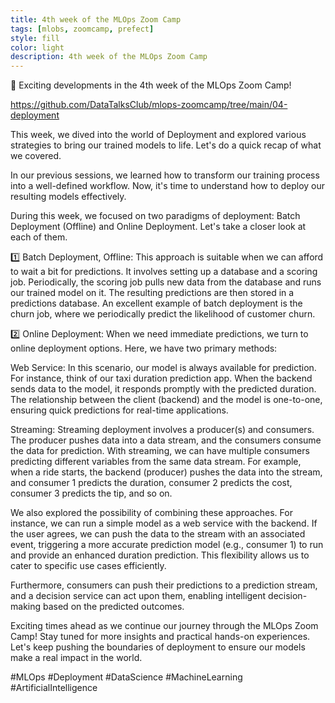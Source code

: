 ```yaml
---
title: 4th week of the MLOps Zoom Camp
tags: [mlobs, zoomcamp, prefect]
style: fill
color: light
description: 4th week of the MLOps Zoom Camp
---
```


🚀 Exciting developments in the 4th week of the MLOps Zoom Camp!

https://github.com/DataTalksClub/mlops-zoomcamp/tree/main/04-deployment

This week, we dived into the world of Deployment and explored various strategies to bring our trained models to life. Let's do a quick recap of what we covered.

In our previous sessions, we learned how to transform our training process into a well-defined workflow. Now, it's time to understand how to deploy our resulting models effectively.

During this week, we focused on two paradigms of deployment: Batch Deployment (Offline) and Online Deployment. Let's take a closer look at each of them.

1️⃣ Batch Deployment, Offline:
This approach is suitable when we can afford to wait a bit for predictions. It involves setting up a database and a scoring job. Periodically, the scoring job pulls new data from the database and runs our trained model on it. The resulting predictions are then stored in a predictions database. An excellent example of batch deployment is the churn job, where we periodically predict the likelihood of customer churn.

2️⃣ Online Deployment:
When we need immediate predictions, we turn to online deployment options. Here, we have two primary methods:

Web Service:
In this scenario, our model is always available for prediction. For instance, think of our taxi duration prediction app. When the backend sends data to the model, it responds promptly with the predicted duration. The relationship between the client (backend) and the model is one-to-one, ensuring quick predictions for real-time applications.

Streaming:
Streaming deployment involves a producer(s) and consumers. The producer pushes data into a data stream, and the consumers consume the data for prediction. With streaming, we can have multiple consumers predicting different variables from the same data stream. For example, when a ride starts, the backend (producer) pushes the data into the stream, and consumer 1 predicts the duration, consumer 2 predicts the cost, consumer 3 predicts the tip, and so on.

We also explored the possibility of combining these approaches. For instance, we can run a simple model as a web service with the backend. If the user agrees, we can push the data to the stream with an associated event, triggering a more accurate prediction model (e.g., consumer 1) to run and provide an enhanced duration prediction. This flexibility allows us to cater to specific use cases efficiently.

Furthermore, consumers can push their predictions to a prediction stream, and a decision service can act upon them, enabling intelligent decision-making based on the predicted outcomes.

Exciting times ahead as we continue our journey through the MLOps Zoom Camp! Stay tuned for more insights and practical hands-on experiences. Let's keep pushing the boundaries of deployment to ensure our models make a real impact in the world.

#MLOps #Deployment #DataScience #MachineLearning #ArtificialIntelligence